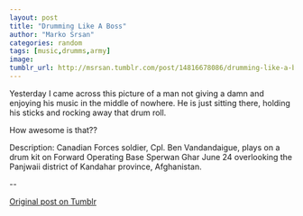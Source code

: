 ```yaml
---
layout: post
title: "Drumming Like A Boss"
author: "Marko Srsan"
categories: random
tags: [music,drumms,army]
image: 
tumblr_url: http://msrsan.tumblr.com/post/14816678086/drumming-like-a-boss
---
```

Yesterday I came across this picture of a man not giving a damn and enjoying his music in the middle of nowhere. He is just sitting there, holding his sticks and rocking away that drum roll.

How awesome is that??

Description: Canadian Forces soldier, Cpl. Ben Vandandaigue, plays on a drum kit on Forward Operating Base Sperwan Ghar June 24 overlooking the Panjwaii district of Kandahar province, Afghanistan.

--

[Original post on Tumblr](http://msrsan.tumblr.com/post/14816678086/drumming-like-a-boss)
